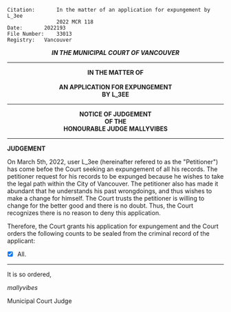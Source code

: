 	Citation:       In the matter of an application for expungement by L_3ee
                	2022 MCR 118
	Date:		2022193
	File Number:	33013
	Registry:	Vancouver

<p align="center"><b><i>IN THE MUNICIPAL COURT OF VANCOUVER</b></i>

---

<p align="center"><b>
				IN THE MATTER OF
<br><br>			AN APPLICATION FOR EXPUNGEMENT 
<br>                            BY L_3EE
<br>				

---

<p align="center">		
				NOTICE OF JUDGEMENT
<br>				OF THE
<br>				HONOURABLE JUDGE MALLYVIBES

</b>
	
---

**JUDGEMENT**
	
On March 5th, 2022, user L_3ee (hereinafter refered to as the "Petitioner") has come befoe the Court seeking an expungement of all his records. The petitioner request for his records to be expunged because he wishes to take the legal path within the City of Vancouver. The petitioner also has made it abundant that he understands his past wrongdoings, and thus wishes to make a change for himself. The Court trusts the petitioner is willing to change for the better good and there is no doubt. Thus, the Court recognizes there is no reason to deny this application. 
	
Therefore, the Court grants his application for expungement and the Court orders the following counts to be sealed from the criminal record of the applicant:
- [x] All.
	
---

It is so ordered,

*mallyvibes*
	
Municipal Court Judge
